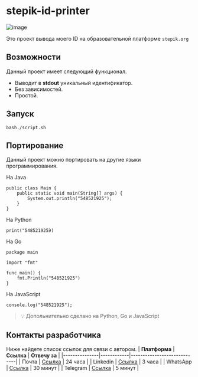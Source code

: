 # stepik-id-printer

![image](https://ucarecdn.com/02b8ff49-8f2b-4ce9-be84-7d4bdc6b9b67/)

Это проект вывода моего ID на образовательной платформе `stepik.org`

## Возможности 

Данный проект имеет следующий функционал.

- Выводит в **stdout** уникальный идентификатор.
- Без зависимостей.
- Простой.

## Запуск

```
bash./script.sh
```

## Портирование

Данный проект можно портировать на другие языки программирования.

На Java 

```
public class Main {
	public static void main(String[] args) {
		System.out.println("548521925");
	}
}
```

На Python

```
print("548521925Э)
```

На Go

```
package main

import "fmt"

func main() {
	fmt.Println("548521925")
}
```

На JavaScript

```
console.log("548521925");
```

> 💡 Допольнительно сделано на Python, Go и JavaScript

## Контакты разработчика

Ниже найдете список ссылок для связи с автором.
| **Платформа** | **Ссылка** | **Отвечу за**               |
|---------------|------------|-----------------------------|
| Почта         | [Ссылка](https://example.com) | 24 часа  |
| Linkedin      | [Ссылка](https://example.com) | 3 часа   |
| WhatsApp      | [Ссылка](https://example.com) | 30 минут |
| Telegram      | [Ссылка](https://example.com) | 5 минут  |